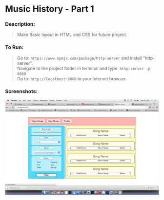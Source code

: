 # Music History - Part 1
### Description:

> Make Basic layout in HTML and CSS for future project.

### To Run:
> Go to: `https://www.npmjs.com/package/http-server` and install "http-server".  
> Navigate to the project folder in terminal and type: `http-server -p 8080`  
> Go to: `http://localhost:8080` in your internet browser.  

### Screenshots:

![Screenshot of Music History, Part 1](https://raw.githubusercontent.com/mattbruton/musichistory-boilerplate/master/Screenshots/MusicHistorySS.png)
